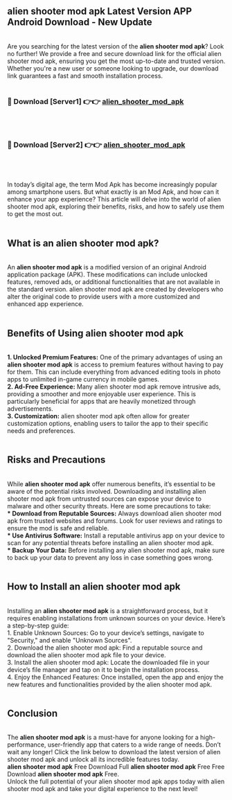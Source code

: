 ## alien shooter mod apk Latest Version APP Android Download - New Update
<br>
Are you searching for the latest version of the <strong>alien shooter mod apk</strong>? Look no further! We provide a free and secure download link for the official alien shooter mod apk, ensuring you get the most up-to-date and trusted version. Whether you're a new user or someone looking to upgrade, our download link guarantees a fast and smooth installation process.
<br>
<br>
<h3>🔴 Download [Server1] 👉👉 <a href="https://modyolo.store/alien+shooter+mod+apk">alien_shooter_mod_apk</a></h3><br>
<br>
<h3>🔴 Download [Server2] 👉👉 <a href="https://modyolo.store/alien+shooter+mod+apk">alien_shooter_mod_apk</a></h3><br>
<br>
<br>
In today’s digital age, the term Mod Apk has become increasingly popular among smartphone users. But what exactly is an Mod Apk, and how can it enhance your app experience? This article will delve into the world of alien shooter mod apk, exploring their benefits, risks, and how to safely use them to get the most out.
<br>
<br>
<h2>What is an alien shooter mod apk?</h2>
<br>
An <strong>alien shooter mod apk</strong> is a modified version of an original Android application package (APK). These modifications can include unlocked features, removed ads, or additional functionalities that are not available in the standard version. alien shooter mod apk are created by developers who alter the original code to provide users with a more customized and enhanced app experience.
<br>
<br>
<h2>Benefits of Using alien shooter mod apk</h2>
<br>
<strong> 1. Unlocked Premium Features:</strong> One of the primary advantages of using an <strong>alien shooter mod apk</strong> is access to premium features without having to pay for them. This can include everything from advanced editing tools in photo apps to unlimited in-game currency in mobile games.
<br>
<strong> 2. Ad-Free Experience:</strong> Many alien shooter mod apk remove intrusive ads, providing a smoother and more enjoyable user experience. This is particularly beneficial for apps that are heavily monetized through advertisements.
<br>
<strong> 3. Customization:</strong> alien shooter mod apk often allow for greater customization options, enabling users to tailor the app to their specific needs and preferences.
<br>
<br>
<h2>Risks and Precautions</h2>
<br>
While <strong>alien shooter mod apk</strong> offer numerous benefits, it’s essential to be aware of the potential risks involved. Downloading and installing alien shooter mod apk from untrusted sources can expose your device to malware and other security threats. Here are some precautions to take:
<br>
<strong> * Download from Reputable Sources:</strong> Always download alien shooter mod apk from trusted websites and forums. Look for user reviews and ratings to ensure the mod is safe and reliable.
<br>
<strong> * Use Antivirus Software:</strong> Install a reputable antivirus app on your device to scan for any potential threats before installing an alien shooter mod apk.
<br>
<strong> * Backup Your Data:</strong> Before installing any alien shooter mod apk, make sure to back up your data to prevent any loss in case something goes wrong.
<br>
<br>
<h2>How to Install an alien shooter mod apk</h2>
<br>
Installing an <strong>alien shooter mod apk</strong> is a straightforward process, but it requires enabling installations from unknown sources on your device. Here’s a step-by-step guide:
<br>
 1. Enable Unknown Sources: Go to your device’s settings, navigate to "Security," and enable "Unknown Sources".
<br>
 2. Download the alien shooter mod apk: Find a reputable source and download the alien shooter mod apk file to your device.
<br>
 3. Install the alien shooter mod apk: Locate the downloaded file in your device’s file manager and tap on it to begin the installation process.
<br>
 4. Enjoy the Enhanced Features: Once installed, open the app and enjoy the new features and functionalities provided by the alien shooter mod apk.
<br>
<br>
<h2><strong>Conclusion</strong></h2>
<br>
The <strong>alien shooter mod apk</strong> is a must-have for anyone looking for a high-performance, user-friendly app that caters to a wide range of needs. Don’t wait any longer! Click the link below to download the latest version of alien shooter mod apk and unlock all its incredible features today.
<br>
<strong>alien shooter mod apk</strong> Free Download Full <strong>alien shooter mod apk</strong> Free Free Download <strong>alien shooter mod apk</strong> Free.
<br>
Unlock the full potential of your alien shooter mod apk apps today with alien shooter mod apk and take your digital experience to the next level!